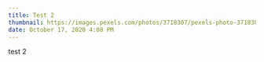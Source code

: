 ```yaml
---
title: Test 2
thumbnail: https://images.pexels.com/photos/3718307/pexels-photo-3718307.jpeg?auto=compress&cs=tinysrgb&dpr=3&h=750&w=1260
date: October 17, 2020 4:08 PM
---
```


test 2
